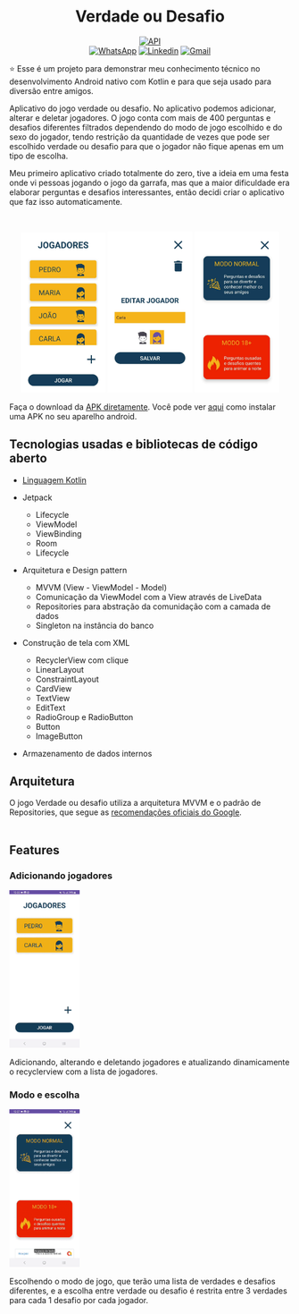 <h1 align="center">Verdade ou Desafio</h1>

<p align="center">
  <a href="https://android-arsenal.com/api?level=23"><img src="https://img.shields.io/badge/API-23%2B-blue.svg?style=flat" border="0" alt="API"></a>
  <br>
  <a href="https://wa.me/+5533999665927"><img alt="WhatsApp" src="https://img.shields.io/badge/WhatsApp-25D366?style=for-the-badge&logo=whatsapp&logoColor=white"/></a>
  <a href="https://www.linkedin.com/in/erickresende/"><img alt="Linkedin" src="https://img.shields.io/badge/LinkedIn-0077B5?style=for-the-badge&logo=linkedin&logoColor=white"/></a>
  <a href="mailto:erickresend@gmail.com"><img alt="Gmail" src="https://img.shields.io/badge/Gmail-D14836?style=for-the-badge&logo=gmail&logoColor=white"/></a>
</p>

<p align="center">  

⭐ Esse é um projeto para  demonstrar meu conhecimento técnico no desenvolvimento Android nativo com Kotlin e para que seja usado para diversão entre amigos.

Aplicativo do jogo verdade ou desafio. No aplicativo podemos adicionar, alterar e deletar jogadores. O jogo conta com mais de 400 perguntas e desafios diferentes filtrados dependendo do modo de jogo escolhido e do sexo do jogador, tendo restrição da quantidade de vezes que pode ser escolhido verdade ou desafio para que o jogador não fique apenas em um tipo de escolha.

Meu primeiro aplicativo criado totalmente do zero, tive a ideia em uma festa onde vi pessoas jogando o jogo da garrafa, mas que a maior dificuldade era elaborar perguntas e desafios interessantes, então decidi criar o aplicativo que faz isso automaticamente.

</p>

</br>

<p float="left" align="center">
<img alt="screenshot" width="30%" src="screenshots/screenshot1.jpeg"/>
<img alt="screenshot" width="30%" src="screenshots/screenshot2.jpeg"/>
<img alt="screenshot" width="30%" src="screenshots/screenshot3.jpeg"/>
</p>

<!--## Download
BADGE DA PLAYSTORE https://play.google.com/intl/en_us/badges/

Ou -->
Faça o download da <a href="apk/app-debug.apk?raw=true">APK diretamente</a>. Você pode ver <a href="https://www.google.com/search?q=como+instalar+um+apk+no+android">aqui</a> como instalar uma APK no seu aparelho android.

## Tecnologias usadas e bibliotecas de código aberto

- [Linguagem Kotlin](https://kotlinlang.org/)

- Jetpack
  - Lifecycle
  - ViewModel
  - ViewBinding
  - Room
  - Lifecycle

- Arquitetura e Design pattern
  - MVVM (View - ViewModel - Model)
  - Comunicação da ViewModel com a View através de LiveData
  - Repositories para abstração da comunidação com a camada de dados
  - Singleton na instância do banco
  
- Construção de tela com XML
  - RecyclerView com clique
  - LinearLayout
  - ConstraintLayout
  - CardView
  - TextView
  - EditText
  - RadioGroup e RadioButton
  - Button
  - ImageButton
 
- Armazenamento de dados internos
  
## Arquitetura
O jogo Verdade ou desafio utiliza a arquitetura MVVM e o padrão de Repositories, que segue as [recomendações oficiais do Google](https://developer.android.com/topic/architecture).
</br></br>

## Features

### Adicionando jogadores
<img src="screenshots/gif1.gif" width="25%"/>

Adicionando, alterando e deletando jogadores e atualizando dinamicamente o recyclerview com a lista de jogadores.

### Modo e escolha
<img src="screenshots/gif2.gif" width="25%"/>

Escolhendo o modo de jogo, que terão uma lista de verdades e desafios diferentes, e a escolha entre verdade ou desafio é restrita entre 3 verdades para cada 1 desafio por cada jogador.

